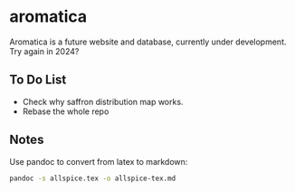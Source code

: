 # aromatica

Aromatica is a future website and database, currently under development. Try again in 2024?

## To Do List

* Check why saffron distribution map works.
* Rebase the whole repo

## Notes

Use pandoc to convert from latex to markdown:

```bash
pandoc -s allspice.tex -o allspice-tex.md
```